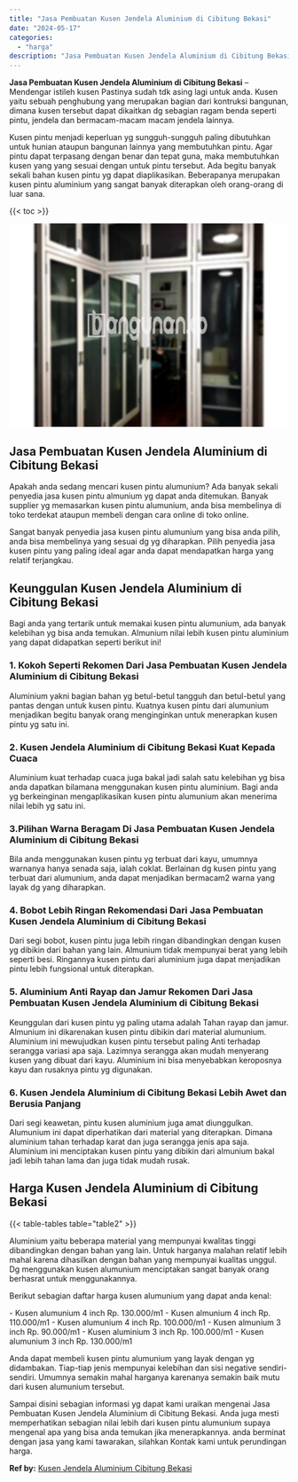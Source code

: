 ```yaml
---
title: "Jasa Pembuatan Kusen Jendela Aluminium di Cibitung Bekasi"
date: "2024-05-17"
categories: 
  - "harga"
description: "Jasa Pembuatan Kusen Jendela Aluminium di Cibitung Bekasi. Sampai disini sebagian informasi yg dapat kami uraikan mengenai Jasa Pembuatan Kusen Jendela Alumi..."
---
```


**Jasa Pembuatan Kusen Jendela Aluminium di Cibitung Bekasi** – Mendengar istileh kusen Pastinya sudah tdk asing lagi untuk anda. Kusen yaitu sebuah penghubung yang merupakan bagian dari kontruksi bangunan, dimana kusen tersebut dapat dikaitkan dg sebagian ragam benda seperti pintu, jendela dan bermacam-macam macam jendela lainnya.

Kusen pintu menjadi keperluan yg sungguh-sungguh paling dibutuhkan untuk hunian ataupun bangunan lainnya yang membutuhkan pintu. Agar pintu dapat terpasang dengan benar dan tepat guna, maka membutuhkan kusen yang yang sesuai dengan untuk pintu tersebut. Ada begitu banyak sekali bahan kusen pintu yg dapat diaplikasikan. Beberapanya merupakan kusen pintu aluminium yang sangat banyak diterapkan oleh orang-orang di luar sana.

{{< toc >}}

![Jasa Pembuatan Kusen Jendela Aluminium di Cibitung Bekasi](/images/harga-kusen-jendela-alumunium-05.png)

## Jasa Pembuatan Kusen Jendela Aluminium di Cibitung Bekasi

Apakah anda sedang mencari kusen pintu alumunium? Ada banyak sekali penyedia jasa kusen pintu almunium yg dapat anda ditemukan. Banyak supplier yg memasarkan kusen pintu alumunium, anda bisa membelinya di toko terdekat ataupun membeli dengan cara online di toko online.

Sangat banyak penyedia jasa kusen pintu alumunium yang bisa anda pilih, anda bisa membelinya yang sesuai dg yg diharapkan. Pilih penyedia jasa kusen pintu yang paling ideal agar anda dapat mendapatkan harga yang relatif terjangkau.

## Keunggulan Kusen Jendela Aluminium di Cibitung Bekasi

Bagi anda yang tertarik untuk memakai kusen pintu alumunium, ada banyak kelebihan yg bisa anda temukan. Almunium nilai lebih kusen pintu aluminium yang dapat didapatkan seperti berikut ini!

### 1\. Kokoh Seperti Rekomen Dari Jasa Pembuatan Kusen Jendela Aluminium di Cibitung Bekasi

Aluminium yakni bagian bahan yg betul-betul tangguh dan betul-betul yang pantas dengan untuk kusen pintu. Kuatnya kusen pintu dari alumunium menjadikan begitu banyak orang menginginkan untuk menerapkan kusen pintu yg satu ini.

### 2\. Kusen Jendela Aluminium di Cibitung Bekasi Kuat Kepada Cuaca

Aluminium kuat terhadap cuaca juga bakal jadi salah satu kelebihan yg bisa anda dapatkan bilamana menggunakan kusen pintu aluminium. Bagi anda yg berkeinginan mengaplikasikan kusen pintu alumunium akan menerima nilai lebih yg satu ini.

### 3.Pilihan Warna Beragam Di Jasa Pembuatan Kusen Jendela Aluminium di Cibitung Bekasi

Bila anda menggunakan kusen pintu yg terbuat dari kayu, umumnya warnanya hanya senada saja, ialah coklat. Berlainan dg kusen pintu yang terbuat dari alumunium, anda dapat menjadikan bermacam2 warna yang layak dg yang diharapkan.

### 4\. Bobot Lebih Ringan Rekomendasi Dari Jasa Pembuatan Kusen Jendela Aluminium di Cibitung Bekasi

Dari segi bobot, kusen pintu juga lebih ringan dibandingkan dengan kusen yg dibikin dari bahan yang lain. Almunium tidak mempunyai berat yang lebih seperti besi. Ringannya kusen pintu dari aluminium juga dapat menjadikan pintu lebih fungsional untuk diterapkan.

### 5\. Aluminium Anti Rayap dan Jamur Rekomen Dari Jasa Pembuatan Kusen Jendela Aluminium di Cibitung Bekasi

Keunggulan dari kusen pintu yg paling utama adalah Tahan rayap dan jamur. Almunium ini dikarenakan kusen pintu dibikin dari material alumunium. Aluminium ini mewujudkan kusen pintu tersebut paling Anti terhadap serangga variasi apa saja. Lazimnya serangga akan mudah menyerang kusen yang dibuat dari kayu. Aluminium ini bisa menyebabkan keroposnya kayu dan rusaknya pintu yg digunakan.

### 6\. Kusen Jendela Aluminium di Cibitung Bekasi Lebih Awet dan Berusia Panjang

Dari segi keawetan, pintu kusen aluminium juga amat diunggulkan. Alumunium ini dapat diperhatikan dari material yang diterapkan. Dimana aluminium tahan terhadap karat dan juga serangga jenis apa saja. Aluminium ini menciptakan kusen pintu yang dibikin dari almunium bakal jadi lebih tahan lama dan juga tidak mudah rusak.

## Harga Kusen Jendela Aluminium di Cibitung Bekasi

{{< table-tables table="table2" >}}

Aluminium yaitu beberapa material yang mempunyai kwalitas tinggi dibandingkan dengan bahan yang lain. Untuk harganya malahan relatif lebih mahal karena dihasilkan dengan bahan yang mempunyai kualitas unggul. Dg menggunakan kusen alumunium menciptakan sangat banyak orang berhasrat untuk menggunakannya.

Berikut sebagian daftar harga kusen alumunium yang dapat anda kenal:

\- Kusen alumunium 4 inch Rp. 130.000/m1 - Kusen almunium 4 inch Rp. 110.000/m1 - Kusen alumunium 4 inch Rp. 100.000/m1 - Kusen almunium 3 inch Rp. 90.000/m1 - Kusen aluminium 3 inch Rp. 100.000/m1 - Kusen alumunium 3 inch Rp. 130.000/m1

Anda dapat membeli kusen pintu alumunium yang layak dengan yg didambakan. Tiap-tiap jenis mempunyai kelebihan dan sisi negative sendiri-sendiri. Umumnya semakin mahal harganya karenanya semakin baik mutu dari kusen alumunium tersebut.

Sampai disini sebagian informasi yg dapat kami uraikan mengenai Jasa Pembuatan Kusen Jendela Aluminium di Cibitung Bekasi. Anda juga mesti memperhatikan sebagian nilai lebih dari kusen pintu alumunium supaya mengenal apa yang bisa anda temukan jika menerapkannya. anda berminat dengan jasa yang kami tawarakan, silahkan Kontak kami untuk perundingan harga.

**Ref by:** [Kusen Jendela Aluminium Cibitung Bekasi](https://id.wikipedia.org/wiki/Kusen)
